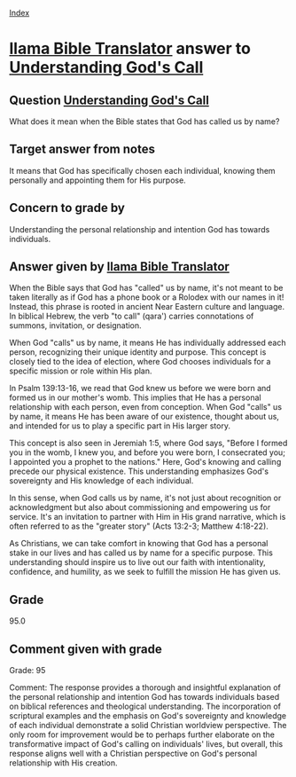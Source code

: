 
[Index](../../index.md)
# [llama Bible Translator](../../answering_models/llama_Bible_Translator.md) answer to [Understanding God's Call](../../questions/Understanding_God's_Call.md)

## Question [Understanding God's Call](../../questions/Understanding_God's_Call.md)
What does it mean when the Bible states that God has called us by name?

## Target answer from notes
It means that God has specifically chosen each individual, knowing them personally and appointing them for His purpose.

## Concern to grade by
Understanding the personal relationship and intention God has towards individuals.

## Answer given by [llama Bible Translator](../../answering_models/llama_Bible_Translator.md)
When the Bible says that God has "called" us by name, it's not meant to be taken literally as if God has a phone book or a Rolodex with our names in it! Instead, this phrase is rooted in ancient Near Eastern culture and language. In biblical Hebrew, the verb "to call" (qara') carries connotations of summons, invitation, or designation.

When God "calls" us by name, it means He has individually addressed each person, recognizing their unique identity and purpose. This concept is closely tied to the idea of election, where God chooses individuals for a specific mission or role within His plan.

In Psalm 139:13-16, we read that God knew us before we were born and formed us in our mother's womb. This implies that He has a personal relationship with each person, even from conception. When God "calls" us by name, it means He has been aware of our existence, thought about us, and intended for us to play a specific part in His larger story.

This concept is also seen in Jeremiah 1:5, where God says, "Before I formed you in the womb, I knew you, and before you were born, I consecrated you; I appointed you a prophet to the nations." Here, God's knowing and calling precede our physical existence. This understanding emphasizes God's sovereignty and His knowledge of each individual.

In this sense, when God calls us by name, it's not just about recognition or acknowledgment but also about commissioning and empowering us for service. It's an invitation to partner with Him in His grand narrative, which is often referred to as the "greater story" (Acts 13:2-3; Matthew 4:18-22).

As Christians, we can take comfort in knowing that God has a personal stake in our lives and has called us by name for a specific purpose. This understanding should inspire us to live out our faith with intentionality, confidence, and humility, as we seek to fulfill the mission He has given us.

## Grade
95.0

## Comment given with grade
Grade: 95

Comment: The response provides a thorough and insightful explanation of the personal relationship and intention God has towards individuals based on biblical references and theological understanding. The incorporation of scriptural examples and the emphasis on God's sovereignty and knowledge of each individual demonstrate a solid Christian worldview perspective. The only room for improvement would be to perhaps further elaborate on the transformative impact of God's calling on individuals' lives, but overall, this response aligns well with a Christian perspective on God's personal relationship with His creation.
